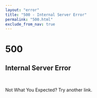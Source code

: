 ```yaml
---
layout: "error"
title: "500 - Internal Server Error"
permalink: "500.html"
exclude_from_nav: true
---
```


  <div id="panel" class="panel text-center">
    <span class="error-icons fa-stack fa-lg">
      <i class="fa fa-stack-2x fa-circle-thin"></i>
      <span >
        <h1 class="fa-stack-1x">500</h1>
      </span>
    </span>
    <h2 class="error-icon-msg">Internal Server Error</h2>
    <br />
    <p>Not What You Expected? Try another link.</p>
  </div>
